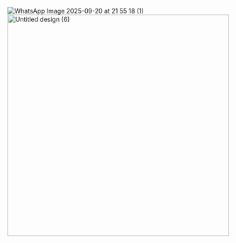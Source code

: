 
![WhatsApp Image 2025-09-20 at 21 55 18 (1)](https://github.com/user-attachments/assets/8eee183f-83a8-4290-a94e-542259eaf4f4)
<img width="500" height="500" alt="Untitled design (6)" src="https://github.com/user-attachments/assets/86128b0e-2244-46ac-900a-c13f81ada5cc" />
